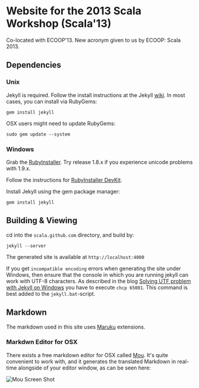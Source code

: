 # Website for the 2013 Scala Workshop (Scala'13)

Co-located with ECOOP'13. New acronym given to us by ECOOP: Scala 2013.

## Dependencies ##

### Unix ###

Jekyll is required. Follow the install instructions at the Jekyll [wiki](https://github.com/mojombo/jekyll/wiki/Install). In most cases, you can install via RubyGems:

    gem install jekyll

OSX users might need to update RubyGems:

    sudo gem update --system

### Windows ###

Grab the [RubyInstaller](http://rubyinstaller.org/downloads). Try release 1.8.x if you experience unicode problems with 1.9.x.

Follow the instructions for [RubyInstaller DevKit](https://github.com/oneclick/rubyinstaller/wiki/Development-Kit).

Install Jekyll using the gem package manager:

    gem install jekyll

## Building & Viewing ##

cd into the `scala.github.com` directory, and build by:

    jekyll --server

The generated site is available at `http://localhost:4000`

If you get `incompatible encoding` errors when generating the site under Windows, then ensure that the
console in which you are running jekyll can work with UTF-8 characters. As described in the blog
[Solving UTF problem with Jekyll on Windows](http://joseoncode.com/2011/11/27/solving-utf-problem-with-jekyll-on-windows/)
you have to execute `chcp 65001`. This command is best added to the `jekyll.bat`-script.

## Markdown ##

The markdown used in this site uses [Maruku](http://maruku.rubyforge.org/maruku.html) extensions.

### Markdwn Editor for OSX ###

There exists a free markdown editor for OSX called [Mou](http://mouapp.com/). It's quite convenient to work with, and it generates the translated Markdown in real-time alongside of your editor window, as can be seen here:

![Mou Screen Shot](http://mouapp.com/images/Mou_Screenshot_1.png)
